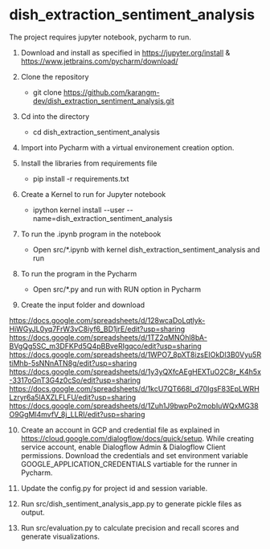 # dish_extraction_sentiment_analysis

The project requires jupyter notebook, pycharm to run. 

1. Download and install as specified in https://jupyter.org/install & https://www.jetbrains.com/pycharm/download/ <br/>

2. Clone the repository<br/>
	  * git clone https://github.com/karangm-dev/dish_extraction_sentiment_analysis.git<br/>

3. Cd into the directory<br/>
	  * cd dish_extraction_sentiment_analysis<br/>

4. Import into Pycharm with a virtual environement creation option. 
    
5. Install the libraries from requirements file<br/> 
	  * pip install -r requirements.txt<br/>
    
6. Create a Kernel to run for Jupyter notebook<br/> 
	  * ipython kernel install --user --name=dish_extraction_sentiment_analysis<br/>  

7. To run the .ipynb program in the notebook<br/> 
	  * Open src/*.ipynb with kernel dish_extraction_sentiment_analysis and run<br/> 
    
8. To run the program in the Pycharm<br/> 
    * Open src/*.py and run with RUN option in Pycharm<br/> 
    
9. Create the input folder and download 

https://docs.google.com/spreadsheets/d/128wcaDoLqtlyk-HiWGyJL0yq7FrW3vC8iyf6_BD1jrE/edit?usp=sharing
https://docs.google.com/spreadsheets/d/1TZ2qMNOhl8bA-BVgQg5SC_m3DFKPd5Q4pBBveRIgqco/edit?usp=sharing
https://docs.google.com/spreadsheets/d/1WPO7_8pXT8izsEIOkDl3B0Vyu5RtiMhb-5sNNnATN8g/edit?usp=sharing
https://docs.google.com/spreadsheets/d/1y3yQXfcAEgHEXTuO2C8r_K4h5x-3317oGnT3G4z0cSo/edit?usp=sharing
https://docs.google.com/spreadsheets/d/1kcU7QT668l_d70IgsF83EpLWRHLzryr6a5lAXZLFLFU/edit?usp=sharing
https://docs.google.com/spreadsheets/d/1Zuh1J9bwpPo2mobIuWQxMG38O9GgMl4mvfV_8j_LLRI/edit?usp=sharing

10. Create an account in GCP and credential file as explained in https://cloud.google.com/dialogflow/docs/quick/setup. While creating service account, enable Dialogflow Admin & Dialogflow Client permissions. Download the credentials and set environment variable GOOGLE_APPLICATION_CREDENTIALS vartiable for the runner in Pycharm.

11. Update the config.py for project id and session variable.

12. Run src/dish_sentiment_analysis_app.py to generate pickle files as output.

13. Run src/evaluation.py to calculate precision and recall scores and generate visualizations.












